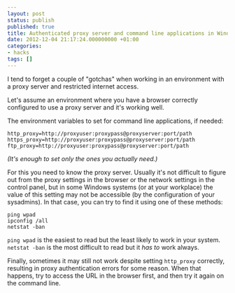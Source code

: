 ```yaml
---
layout: post
status: publish
published: true
title: Authenticated proxy server and command line applications in Windows
date: 2012-12-04 21:17:24.000000000 +01:00
categories:
- hacks
tags: []
---
```

I tend to forget a couple of "gotchas" when working in an environment with a proxy server and restricted internet access.

Let's assume an environment where you have a browser correctly configured to use a proxy server and it's working well.

The environment variables to set for command line applications, if needed:

    http_proxy=http://proxyuser:proxypass@proxyserver:port/path
    https_proxy=http://proxyuser:proxypass@proxyserver:port/path
    ftp_proxy=http://proxyuser:proxypass@proxyserver:port/path

*(It's enough to set only the ones you actually need.)*

For this you need to know the proxy server.
Usually it's not difficult to figure out from the proxy settings in the browser or the network settings in the control panel,
but in some Windows systems (or at your workplace) the value of this setting may not be accessible (by the configuration of your sysadmins).
In that case, you can try to find it using one of these methods:

    ping wpad
    ipconfig /all
    netstat -ban

`ping wpad` is the easiest to read but the least likely to work in your system.
`netstat -ban` is the most difficult to read but it *has to* work always.

Finally, sometimes it may still not work despite setting `http_proxy` correctly, resulting in proxy authentication errors for some reason.
When that happens, try to access the URL in the browser first,
and then try it again on the command line.
